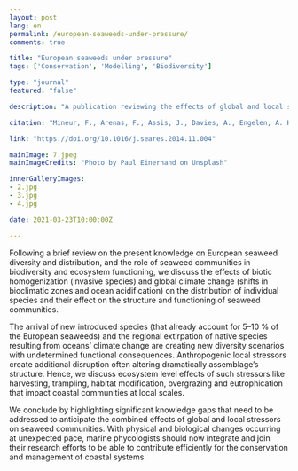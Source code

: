 ```yaml
---
layout: post
lang: en
permalink: /european-seaweeds-under-pressure/
comments: true

title: "European seaweeds under pressure"
tags: ['Conservation', 'Modelling', 'Biodiversity']

type: "journal"
featured: "false"

description: "A publication reviewing the effects of global and local stressors on European seaweeds, their communities, and ecosystem functioning"

citation: "Mineur, F., Arenas, F., Assis, J., Davies, A., Engelen, A. H., Fernandes, F., et al. (2015). European seaweeds under pressure: Consequences for communities and ecosystem functioning. J. Sea Res. 98, 91–108. doi:http://dx.doi.org/10.1016/j.seares.2014.11.004."

link: "https://doi.org/10.1016/j.seares.2014.11.004"

mainImage: 7.jpeg
mainImageCredits: "Photo by Paul Einerhand on Unsplash"

innerGalleryImages:
- 2.jpg
- 3.jpg
- 4.jpg

date: 2021-03-23T10:00:00Z

---
```


Following a brief review on the present knowledge on European seaweed diversity and distribution, and the role of seaweed communities in biodiversity and ecosystem functioning, we discuss the effects of biotic homogenization (invasive species) and global climate change (shifts in bioclimatic zones and ocean acidification) on the distribution of individual species and their effect on the structure and functioning of seaweed communities.

The arrival of new introduced species (that already account for 5–10 % of the European seaweeds) and the regional extirpation of native species resulting from oceans’ climate change are creating new diversity scenarios with undetermined functional consequences. Anthropogenic local stressors create additional disruption often altering dramatically assemblage’s structure. Hence, we discuss ecosystem level effects of such stressors like harvesting, trampling, habitat modification, overgrazing and eutrophication that impact coastal communities at local scales.

We conclude by highlighting significant knowledge gaps that need to be addressed to anticipate the combined effects of global and local stressors on seaweed communities. With physical and biological changes occurring at unexpected pace, marine phycologists should now integrate and join their research efforts to be able to contribute efficiently for the conservation and management of coastal systems.
